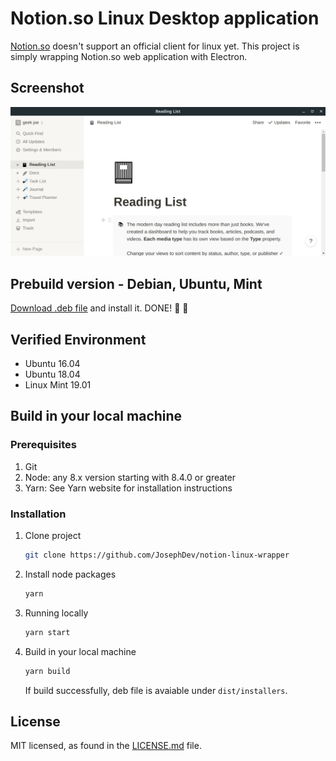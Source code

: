 # Notion.so Linux Desktop application

[Notion.so](https://www.notion.so) doesn't support an official client for linux yet. This project is simply wrapping Notion.so web application with Electron.

## Screenshot
![notion_linux_screenshot](resources/screenshot.png?raw=true "Notion.so Linux App")


## Prebuild version - Debian, Ubuntu, Mint

[Download .deb file](https://github.com/JosephDev/notion-linux-wrapper/tree/master/dist/installers) and install it. DONE! :tada: :confetti_ball:

## Verified Environment
- Ubuntu 16.04
- Ubuntu 18.04
- Linux Mint 19.01


## Build in your local machine

### Prerequisites

1. Git
2. Node: any 8.x version starting with 8.4.0 or greater
3. Yarn: See Yarn website for installation instructions

### Installation

1. Clone project

   ``` bash
   git clone https://github.com/JosephDev/notion-linux-wrapper
   ```

2. Install node packages

   ``` bash
   yarn
   ```

3. Running locally

   ``` bash
   yarn start
   ```

4. Build in your local machine

   ``` bash
   yarn build
   ```

   If build successfully, deb file is avaiable under `dist/installers`.

   
## License

MIT licensed, as found in the [LICENSE.md](./LICENSE.md) file.
